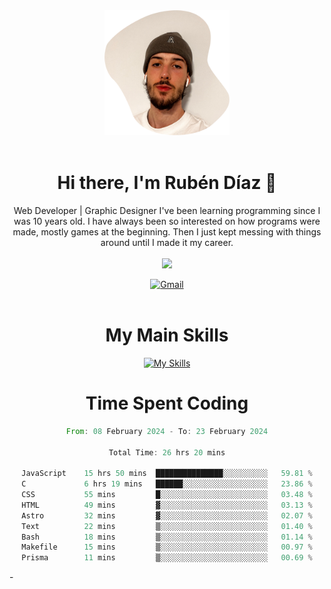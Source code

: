 <div align="center">
	<img height=200 width=200 src="./.img/yo_github_pfp.png" alt="Rubén Díaz" width=200/><br><br>
	
	
 # Hi there, I'm Rubén Díaz 👋

  Web Developer | Graphic Designer
  I've been learning programming since I was 10 years old. I have always been so interested on how programs were made, mostly games at the beginning. Then I just kept messing with things around until I made it my career.
  <br>
  <br>
  <a href="https://www.github.com/rubendiazzz" target="_blank" rel="noreferrer"><img
src="https://img.shields.io/github/followers/rubendiazzz?logo=github&style=for-the-badge&color=red" /></a>


  <a href="mailto:rubendfraga@gmail.com">![Gmail](https://img.shields.io/badge/Gmail-D14836?style=for-the-badge&logo=gmail&logoColor=white)</a><br><br>

  # My Main Skills
  [![My Skills](https://skillicons.dev/icons?i=js,html,css,tailwind,c,cpp,cs,react,nextjs,astro,mysql,mongo)](https://skillicons.dev)

# Time Spent Coding
<!--START_SECTION:waka-->

```rust
From: 08 February 2024 - To: 23 February 2024

Total Time: 26 hrs 20 mins

JavaScript    15 hrs 50 mins  ███████████████░░░░░░░░░░   59.81 %
C             6 hrs 19 mins   ██████░░░░░░░░░░░░░░░░░░░   23.86 %
CSS           55 mins         █░░░░░░░░░░░░░░░░░░░░░░░░   03.48 %
HTML          49 mins         ▓░░░░░░░░░░░░░░░░░░░░░░░░   03.13 %
Astro         32 mins         ▓░░░░░░░░░░░░░░░░░░░░░░░░   02.07 %
Text          22 mins         ▒░░░░░░░░░░░░░░░░░░░░░░░░   01.40 %
Bash          18 mins         ▒░░░░░░░░░░░░░░░░░░░░░░░░   01.14 %
Makefile      15 mins         ▒░░░░░░░░░░░░░░░░░░░░░░░░   00.97 %
Prisma        11 mins         ▒░░░░░░░░░░░░░░░░░░░░░░░░   00.69 %
```

<!--END_SECTION:waka-->
</div>
-
